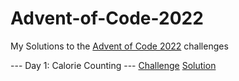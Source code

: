 # Advent-of-Code-2022
My Solutions to the [Advent of Code 2022](https://adventofcode.com) challenges

--- Day 1: Calorie Counting --- 
  [Challenge](https://adventofcode.com/2022/day/1)
  [Solution](./day1)
